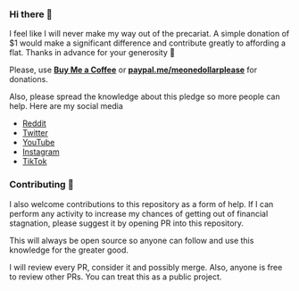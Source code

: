 ### Hi there 👋

I feel like I will never make my way out of the precariat. A simple donation of $1 would make a significant difference and contribute greatly to affording a flat. Thanks in advance for your generosity :bow:

Please, use [**Buy Me a Coffee**](https://www.buymeacoffee.com/dashboard) or [**paypal.me/meonedollarplease**](https://www.paypal.com/paypalme/my/profile) for donations.

Also, please spread the knowledge about this pledge so more people can help. Here are my social media

* [Reddit](https://www.reddit.com/user/MeOneDollarPlease)
* [Twitter](https://twitter.com/OneDollarPleas)
* [YouTube](https://www.youtube.com/@MeOneDollarPlease)
* [Instagram](https://www.instagram.com/meonedollarplease/)
* [TikTok](https://www.tiktok.com/@meonedollarplease)

### Contributing :bow:

I also welcome contributions to this repository as a form of help. If I can perform any activity to increase my chances of getting out of financial stagnation, please suggest it by opening PR into this repository.

This will always be open source so anyone can follow and use this knowledge for the greater good.

I will review every PR, consider it and possibly merge. Also, anyone is free to review other PRs. You can treat this as a public project.


